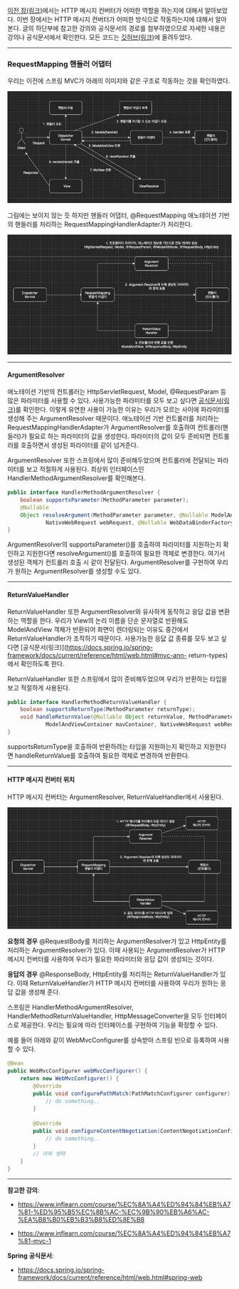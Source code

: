 [이전 장(링크)](https://imprint.tistory.com/201?category=1067499)에서는 HTTP 메시지 컨버터가 어떠한 역할을 하는지에 대해서 알아보았다.
이번 장에서는 HTTP 메시지 컨버터가 어떠한 방식으로 작동하는지에 대해서 알아본다.
글의 하단부에 참고한 강의와 공식문서의 경로를 첨부하였으므로 자세한 내용은 강의나 공식문서에서 확인한다.
모든 코드는 [깃허브(링크)](https://github.com/roy-zz/mvc)에 올려두었다.

---

### RequestMapping 핸들러 어댑터

우리는 이전에 스프링 MVC가 아래의 이미지와 같은 구조로 작동하는 것을 확인하였다.

![](image/spring-mvc-diagram.png)

그림에는 보이지 않는 듯 하지만 핸들러 어댑터, @RequestMapping 애노테이션 기반의 핸들러를 처리하는 RequestMappingHandlerAdapter가 처리한다.

![](image/request-mapping-handler-adpater-mechanism.png)

---

#### ArgumentResolver

애노테이션 기반의 컨트롤러는 HttpServletRequest, Model, @RequestParam 등 많은 파라미터를 사용할 수 있다.
사용가능한 파라미터를 모두 보고 싶다면 [공식문서(링크)](https://docs.spring.io/spring-framework/docs/current/reference/html/web.html#mvc-ann-arguments)를 확인한다.
이렇게 유연한 사용이 가능한 이유는 우리가 모르는 사이에 파라미터를 생성해 주는 ArgumentResolver 때문이다.
애노테이션 기반 컨트롤러를 처리하는 RequestMappingHandlerAdapter가 ArgumentResolver를 호출하여 컨트롤러(핸들러)가 필요로 하는 파라미터의 값을 생성한다.
파라미터의 값이 모두 준비되면 컨트롤러를 호출하면서 생성된 파라미터를 같이 넘겨준다.

ArgumentResolver 또한 스프링에서 많이 준비해두었으며 컨트롤러에 전달되는 파라미터를 보고 적절하게 사용된다.
최상위 인터페이스인 HandlerMethodArgumentResolver를 확인해본다.

```java
public interface HandlerMethodArgumentResolver {
	boolean supportsParameter(MethodParameter parameter);
	@Nullable
	Object resolveArgument(MethodParameter parameter, @Nullable ModelAndViewContainer mavContainer,
			NativeWebRequest webRequest, @Nullable WebDataBinderFactory binderFactory) throws Exception;
}
```

ArgumentResolver의 supportsParameter()를 호출하여 파라미터를 지원하는지 확인하고 지원한다면 resolveArgument()를 호출하여 필요한 객체로 변경한다.
여기서 생성된 객체가 컨트롤러 호출 시 같이 전달된다. ArgumentResolver를 구현하여 우리가 원하는 ArgumentResolver를 생성할 수도 있다.

---

#### ReturnValueHandler

ReturnValueHandler 또한 ArgumentResolver와 유사하게 동작하고 응답 값을 변환하는 역할을 한다.
우리가 View의 논리 이름을 단순 문자열로 반환해도 ModelAndView 객체가 반환되어 화면이 렌더링되는 이유도 중간에서 ReturnValueHandler가 조작하기 때문이다.
사용가능한 응닶 값 종류를 모두 보고 싶다면 [공식문서(링크)](https://docs.spring.io/spring-framework/docs/current/reference/html/web.html#mvc-ann-
return-types)에서 확인하도록 한다.

ReturnValueHandler 또한 스프링에서 많이 준비해두었으며 우리가 반환하는 타입을 보고 적절하게 사용된다.

```java
public interface HandlerMethodReturnValueHandler {
	boolean supportsReturnType(MethodParameter returnType);
	void handleReturnValue(@Nullable Object returnValue, MethodParameter returnType,
			ModelAndViewContainer mavContainer, NativeWebRequest webRequest) throws Exception;
}
```

supportsReturnType을 호출하여 반환하려는 타입을 지원하는지 확인하고 지원한다면 handleReturnValue를 호출하여 필요한 객체로 변경하여 반환한다.

---

#### HTTP 메시지 컨버터 위치

HTTP 메시지 컨버터는 ArgumentResolver, ReturnValueHandler에서 사용된다.

![](image/request-mechanism-with-message-converter.png)

**요청의 경우** @RequestBody를 처리하는 ArgumentResolver가 있고 HttpEntity를 처리하는 ArgumentResolver가 있다.
이때 사용되는 ArgumentResolver가 HTTP 메시지 컨버터를 사용하여 우리가 필요한 파라미터와 응답 값이 생성되는 것이다.

**응답의 경우** @ResponseBody, HttpEntity를 처리하는 ReturnValueHandler가 있다.
이때 ReturnValueHandler가 HTTP 메시지 컨버터를 사용하여 우리가 원하는 응답 값을 생성해 준다.

스프링은 HandlerMethodArgumentResolver, HandlerMethodReturnValueHandler, HttpMessageConverter을 모두 인터페이스로 제공한다.
우리는 필요에 따라 인터페이스를 구현하여 기능을 확장할 수 있다.

예를 들어 아래와 같이 WebMvcConfigurer를 상속받아 스프링 빈으로 등록하여 사용할 수 있다.

```java
@Bean
public WebMvcConfigurer webMvcConfigurer() {
    return new WebMvcConfigurer() {
        @Override
        public void configurePathMatch(PathMatchConfigurer configurer) {
            // do something..
        }

        @Override
        public void configureContentNegotiation(ContentNegotiationConfigurer configurer) {
            // do something..
        }
        // 이하 생략
    }
}
```

---

**참고한 강의**:

- https://www.inflearn.com/course/%EC%8A%A4%ED%94%84%EB%A7%81-%ED%95%B5%EC%8B%AC-%EC%9B%90%EB%A6%AC-%EA%B8%B0%EB%B3%B8%ED%8E%B8

- https://www.inflearn.com/course/%EC%8A%A4%ED%94%84%EB%A7%81-mvc-1

**Spring 공식문서**:

- https://docs.spring.io/spring-framework/docs/current/reference/html/web.html#spring-web
